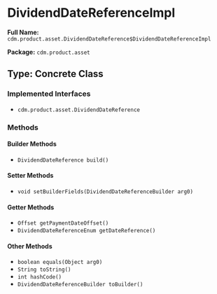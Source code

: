 # DividendDateReferenceImpl

**Full Name:** `cdm.product.asset.DividendDateReference$DividendDateReferenceImpl`

**Package:** `cdm.product.asset`

## Type: Concrete Class

### Implemented Interfaces

- `cdm.product.asset.DividendDateReference`

### Methods

#### Builder Methods

- `DividendDateReference build()`

#### Setter Methods

- `void setBuilderFields(DividendDateReferenceBuilder arg0)`

#### Getter Methods

- `Offset getPaymentDateOffset()`
- `DividendDateReferenceEnum getDateReference()`

#### Other Methods

- `boolean equals(Object arg0)`
- `String toString()`
- `int hashCode()`
- `DividendDateReferenceBuilder toBuilder()`

